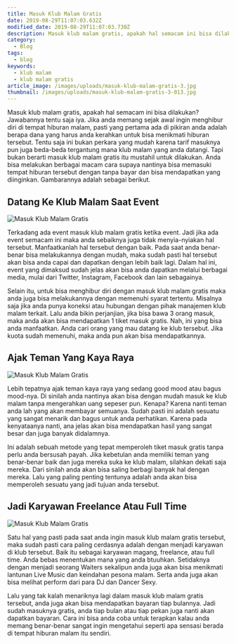 ```yaml
---
title: Masuk Klub Malam Gratis
date: 2019-08-29T11:07:03.632Z
modified_date: 2019-08-29T11:07:03.730Z
description: Masuk klub malam gratis, apakah hal semacam ini bisa dilakukan? Jawabannya tentu saja iya. Jika anda memang sejak awal ingin menghibur diri di tempat hiburan malam.
category:
  - Blog
tags:
  - blog
keywords:
  - klub malam
  - klub malam gratis
article_image: /images/uploads/masuk-klub-malam-gratis-3.jpg
thumbnail: /images/uploads/masuk-klub-malam-gratis-3-013.jpg
---
```

Masuk klub malam gratis, apakah hal semacam ini bisa dilakukan? Jawabannya tentu saja iya. Jika anda memang sejak awal ingin menghibur diri di tempat hiburan malam, pasti yang pertama ada di pikiran anda adalah berapa dana yang harus anda kerahkan untuk bisa menikmati hiburan tersebut. Tentu saja ini bukan perkara yang mudah karena tarif masuknya pun juga beda-beda tergantung mana klub malam yang anda datangi. Tapi bukan berarti masuk klub malam gratis itu mustahil untuk dilakukan. Anda bisa melakukan berbagai macam cara supaya nantinya bisa memasuki tempat hiburan tersebut dengan tanpa bayar dan bisa mendapatkan yang diinginkan. Gambarannya adalah sebagai berikut.



## Datang Ke Klub Malam Saat Event

![Masuk Klub Malam Gratis](https://res.cloudinary.com/kodai/image/upload/v1567113289/dm/m/masuk-klub-malam-gratis-3.jpg)

Terkadang ada event masuk klub malam gratis ketika event. Jadi jika ada event semacam ini maka anda sebaiknya juga tidak menyia-nyiakan hal tersebut. Manfaatkanlah hal tersebut dengan baik. Pada saat anda benar-benar bisa melakukannya dengan mudah, maka sudah pasti hal tersebut akan bisa anda capai dan dapatkan dengan lebih baik lagi. Dalam hal ini, event yang dimaksud sudah jelas akan bisa anda dapatkan melalui berbagai media, mulai dari Twitter, Instagram, Facebook dan lain sebagainya.

Selain itu, untuk bisa menghibur diri dengan masuk klub malam gratis maka anda juga bisa melakukannya dengan memenuhi syarat tertentu. Misalnya saja jika anda punya koneksi atau hubungan dengan pihak manajemen klub malam terkait. Lalu anda bikin perjanjian, jika bisa bawa 3 orang masuk, maka anda akan bisa mendapatkan 1 tiket masuk gratis. Nah, ini yang bisa anda manfaatkan. Anda cari orang yang mau datang ke klub tersebut. Jika kuota sudah memenuhi, maka anda pun akan bisa mendapatkannya.



## Ajak Teman Yang Kaya Raya

![Masuk Klub Malam Gratis](https://res.cloudinary.com/kodai/image/upload/v1567113289/dm/m/masuk-klub-malam-gratis-2.jpg)

Lebih tepatnya ajak teman kaya raya yang sedang good mood atau bagus mood-nya. Di sinilah anda nantinya akan bisa dengan mudah masuk ke klub malam tanpa mengerahkan uang sepeser pun. Kenapa? Karena nanti teman anda lah yang akan membayar semuanya. Sudah pasti ini adalah sesuatu yang sangat menarik dan bagus untuk anda perhatikan. Karena pada kenyataanya nanti, ana jelas akan bisa mendapatkan hasil yang sangat besar dan juga banyak didalamnya. 

Ini adalah sebuah metode yang tepat memperoleh tiket masuk gratis tanpa perlu anda bersusah payah. Jika kebetulan anda memiliki teman yang benar-benar baik dan juga mereka suka ke klub malam, silahkan dekati saja mereka. Dari sinilah anda akan bisa saling berbagi banyak hal dengan mereka. Lalu yang paling penting tentunya adalah anda akan bisa memperoleh sesuatu yang jadi tujuan anda tersebut.



## Jadi Karyawan Freelance Atau Full Time

![Masuk Klub Malam Gratis](https://res.cloudinary.com/kodai/image/upload/v1567113289/dm/m/masuk-klub-malam-gratis-1.jpg)

Satu hal yang pasti pada saat anda ingin masuk klub malam gratis tersebut, maka sudah pasti cara paling cerdasnya adalah dengan menjadi karyawan di klub tersebut. Baik itu sebagai karyawan magang, freelance, atau full time. Anda bebas menentukan mana yang anda btuuhkan. Setidaknya dengan menjadi seorang Waiters sekalipun anda juga akan bisa menikmati lantunan Live Music dan keindahan pesona malam. Serta anda juga akan bisa melihat perform dari para DJ dan Dancer Sexy.

Lalu yang tak kalah menariknya lagi dalam masuk klub malam gratis tersebut, anda juga akan bisa mendapatkan bayaran tiap bulannya. Jadi sudah masuknya gratis, anda tiap bulan atau tiap pekan juga nanti akan dapatkan bayaran. Cara ini bisa anda coba untuk terapkan kalau anda memang benar-benar sangat ingin mengetahui seperti apa sensasi berada di tempat hiburan malam itu sendiri.
